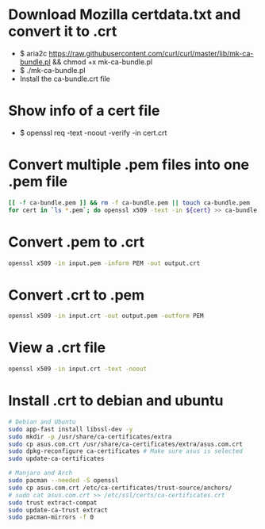 Download Mozilla certdata.txt and convert it to .crt
=====
* $ aria2c https://raw.githubusercontent.com/curl/curl/master/lib/mk-ca-bundle.pl && chmod +x mk-ca-bundle.pl
* $ ./mk-ca-bundle.pl
* Install the ca-bundle.crt file

Show info of a cert file
=====
* $ openssl req -text -noout -verify -in cert.crt

Convert multiple .pem files into one .pem file
=====
```sh
[[ -f ca-bundle.pem ]] && rm -f ca-bundle.pem || touch ca-bundle.pem
for cert in `ls *.pem`; do openssl x509 -text -in ${cert} >> ca-bundle.pem; done
```

Convert .pem to .crt
=====
```sh
openssl x509 -in input.pem -inform PEM -out output.crt
```

Convert .crt to .pem
=====
```sh
openssl x509 -in input.crt -out output.pem -outform PEM
```

View a .crt file
=====
```sh
openssl x509 -in input.crt -text -noout
```

Install .crt to debian and ubuntu
=====
```sh
# Debian and Ubuntu
sudo app-fast install libssl-dev -y
sudo mkdir -p /usr/share/ca-certificates/extra
sudo cp asus.com.crt /usr/share/ca-certificates/extra/asus.com.crt
sudo dpkg-reconfigure ca-certificates # Make sure asus is selected
sudo update-ca-certificates

# Manjaro and Arch
sudo pacman --needed -S openssl
sudo cp asus.com.crt /etc/ca-certificates/trust-source/anchors/
# sudo cat asus.com.crt >> /etc/ssl/certs/ca-certificates.crt
sudo trust extract-compat
sudo update-ca-trust extract
sudo pacman-mirrors -f 0
```
